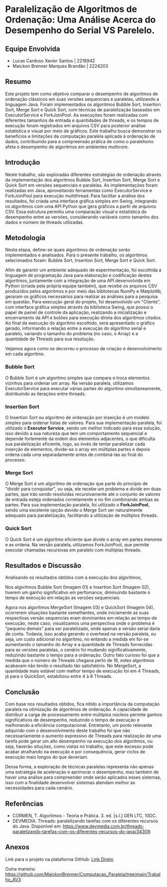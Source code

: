 # Paralelização de Algoritmos de Ordenação: Uma Análise Acerca do Desempenho do Serial VS Parelelo.

## Equipe Envolvida
- Lucas Cardoso Xavier Santos | 2218942
- Maickon Brenner Marques Brandão | 2224203

## Resumo
Este projeto tem como objetivo comparar o desempenho de algoritmos de ordenação clássicos em suas versões sequenciais e paralelas, utilizando a linguagem Java. Foram implementados os algoritmos Bubble Sort, Insertion Sort, Merge Sort e Quick Sort, com técnicas de paralelização baseadas em ExecutorService e ForkJoinPool. As execuções foram realizadas com diferentes tamanhos de entrada e quantidades de threads, e os tempos de execução foram registrados em arquivos CSV para posterior análise estatística e visual por meio de gráficos. Este trabalho busca demonstrar os benefícios e limitações da computação paralela aplicada à ordenação de dados, contribuindo para a compreensão prática de como o paralelismo afeta o desempenho de algoritmos em ambientes multicore.

## Introdução
Neste trabalho, são exploradas diferentes estratégias de ordenação através da implementação dos algoritmos Bubble Sort, Insertion Sort, Merge Sort e Quick Sort em versões sequenciais e paralelas. As implementações foram realizadas em Java, aproveitando ferramentas como ExecutorService e ForkJoinPool para execução multithread. Para facilitar a análise dos resultados, foi criada uma interface gráfica simples em Swing, integrando os algoritmos com uma API Python que gera gráficos a partir de arquivos CSV. Essa estrutura permitiu uma comparação visual e estatística do desempenho entre as versões, considerando variáveis como tamanho dos dados e número de threads utilizadas.

## Metodologia
Nesta etapa, define-se quais algoritmos de ordenação serão implementados e analisados. Para o presente trabalho, os algoritmos selecionados foram: Bubble Sort, Insertion Sort, Merge Sort e Quick Sort.

Afim de garantir um ambiente adequado de experimentação, foi escolhida a linguagem de programação Java para elaboração e codificação destes algoritmos, juntamente com a integração de uma API desenvolvida em Python (criada pela própria equipe também), que recebe os arquivos CSV produzidos pelos algoritmos e por meio das bibliotecas NumPy e Matplotlib, geraram os gráficos necessários para realizar as análises para a pesquisa em questão. Para execução geral do projeto, foi desenvolvido um "Cliente", com interface gráfica simples através da biblioteca Swing, que possui o papel de painel de controle da aplicação, realizando a inicialização e encerramento da API e botões para execução direta dos algoritmos citados. Ao final da execução do algoritmo escolhido, será apresentado o gráfico gerado, informando a relação entre a execução do algoritmo serial e paralelo, variando o tamanho do problema (no caso, o Array) e a quantidade de Threads para sua resolução.

Vejamos agora como se decorreu o processo de criação e desenvolvimento em cada algoritmo.

### Bubble Sort
O Bubble Sort é um algoritmo simples que compara e troca elementos vizinhos para ordenar um array. Na versão paralela, utilizamos ExecutorService para executar várias partes do algoritmo simultaneamente, distribuindo as iterações entre threads.

### Insertion Sort
O Insertion Sort ou algoritmo de ordenação por inserção é um modelo simples para ordenar listas de valores. Para sua implementação paralela, foi utilizado o **Executor Service**, sendo um melhor indicado para essa solução, isso devido a sua natureza que tem um comportamento sequencial e depende fortemente da ordem dos elementos adjacentes, o que dificulta sua paralelização eficiente, logo, ao invés de tentar paralelizar cada inserção de elementos, divide-se o array em múltiplas partes e depois ordena cada uma separadamente antes de combiná-las ao final do processo.

### Merge Sort
O Merge Sort é um algoritmo de ordenação que parte do princípio de "dividir para conquistar", ou seja, ele recebe um problema e divide em duas partes, que irão sendo resolvidas recursivamente até o conjunto de valores de entrada esteja ordenados corretamente e no fim combinando ambas as partes. Para sua implementação paralela, foi utilizado o **ForkJoinPool**, sendo uma excelente opção devido o Merge Sort ser naturalmente adequado para paralelização, facilitando a utilização de múltiplos threads.

### Quick Sort
O Quick Sort é um algoritmo eficiente que divide o array em partes menores e as ordena. Na versão paralela, utilizamos ForkJoinPool, que permite executar chamadas recursivas em paralelo com múltiplas threads.

## Resultados e Discussão
Analisando os resultados obtidos com a execução dos algoritmos, 

Nos algoritmos Bubble Sort (Imagem 01) e Insertion Sort (Imagem 02), tiverem um ganho significativo em perfomance, diminuindo bastante o tempo de execução em relação as versões sequenciais.

Agora nos algoritmos MergeSort (Imagem 03) e QuickSort (Imagem 04), ocorrerem situações bastante semelhantes, onde iniciamente as suas respectivas versão sequencias eram dominantes em relação ao tempo de execução, neste caso, visualizamos uma perspectiva onde o problema é "pequeno demais" para ser paralelizado, onde apenas a versão serial daria de conta. Todavia, isso acaba gerando o overhead na versão paralela, ou seja, um custo adicional no algoritmo, no entando a medida em foi-se aumentando o tamanho do Array e a quantidade de Threads fornecidas para as versões paralelas, o cenário foi mudando significativamente, reduzindo bastante o tempo para a ordenação. Outro fato curioso foi que a medida que o número de Threads chegava perto de 16, estes algoritmos acabavam não tendo o resultado tão satisfatório. No MergeSort, a quantidade mais estável com melhor tempo de execução foi em 4 Threads, já para o QuickSort, estabilizou entre 4 à 8 Threads.

## Conclusão
Com base nos resultados obtidos, fica nítido a importância da computação paralela na otimização de algoritmos de ordenação. A capacidade de distribuir a carga de processamento entre múltiplos núcleos permite ganhos significativos de desempenho, reduzindo o tempo de execução e melhorando a eficiência computacional. Entretanto, um ponto relevante adquirido com o desenvolvimento deste trabalho foi que não necessariamente o aumento expressivo de Threads para realização de uma tarefa pode gerar um alto desempenho na execução dos algoritmos, ou seja, haverão situções, como vistas no trabalho, que este excesso pode acabar atralhando na execução e por consequência, gerar ciclos de execução mais longos do que deveriam.

Dessa forma, a exploração de técnicas paralelas representa não apenas uma estratégia de aceleração e aprimorar o desempenho, mas também de haver uma análise para compreender onde serão aplicados esses sistemas, isso com a finalidade desenvolver sistemas atendam melhor as necessidades para cada cenário.

## Referências
- CORMEN, T. Algoritmos - Teoria e Prática. 3. ed. [s.l.] GEN LTC, 10DC.
- DEVMEDIA. Threads: paralelizando tarefas com os diferentes recursos do Java. Disponível em: https://www.devmedia.com.br/threads-paralelizando-tarefas-com-os-diferentes-recursos-do-java/34309.

## Anexos
Link para o projeto na plataforma GitHub:
[Link Direto](https://github.com/MaickonBrenner/Computacao_Paralela/tree/main/Trabalho_AV3)

Outra maneira: https://github.com/MaickonBrenner/Computacao_Paralela/tree/main/Trabalho_AV3
